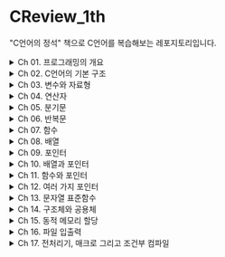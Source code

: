 # CReview_1th
 "C언어의 정석" 책으로 C언어를 복습해보는 레포지토리입니다.

<details>
<summary>Ch 01. 프로그래밍의 개요</summary>
<div markdown="1">

- [x] 1. 프로그래밍의 개념
- [x] 2. 프로그램 개발 과정
- [x] 3. C언어란 무엇인가?

</div>
</details>

<details>
<summary>Ch 02. C언어의 기본 구조</summary>
<div markdown="1">

- [ ] 1. 윈도우 기반의 통합 개발 환경 Microsoft Visual Studio .NET
- [ ] 2. 내 생애 최초 C언어로 Hello World 출력하기
- [ ] 3. Hello World 소스코드 분석하기

</div>
</details>

<details>
<summary>Ch 03. 변수와 자료형</summary>
<div markdown="1">

- [ ] 1. 변수
- [ ] 2. 자료형
- [ ] 3. 상수에 관하여
- [ ] 4. 사용자로부터의 데이터 입력

</div>
</details>

<details>
<summary>Ch 04. 연산자</summary>
<div markdown="1">

- [ ] 1. 연산자란
- [ ] 2. 다양한 연산자들의 종류
- [ ] 3. 연산자들의 사용
- [ ] 4. 연산 규칙

</div>
</details>

<details>
<summary>Ch 05. 분기문</summary>
<div markdown="1">

- [ ] 1. 조건문이란?
- [ ] 2. if문
- [ ] 3. if ~ else 문
- [ ] 4. if ~ else if ~ else
- [ ] 5. switch문

</div>
</details>

<details>
<summary>Ch 06. 반복문</summary>
<div markdown="1">

- [ ] 1. 반복문이란?
- [ ] 2. while 반복문
- [ ] 3. do~while 반복문
- [ ] 4. for 반복문
- [ ] 5. break문과 continue문

</div>
</details>

<details>
<summary>Ch 07. 함수</summary>
<div markdown="1">

- [ ] 1. 함수란 무엇인가?
- [ ] 2. 함수의 형태
- [ ] 3. 함수의 사용 방법
- [ ] 4. 변수의 범위
- [ ] 5. 재귀적 함수 호출

</div>
</details>

<details>
<summary>Ch 08. 배열</summary>
<div markdown="1">

- [ ] 1. 배열이란
- [ ] 2. 배열의 이해와 사용
- [ ] 3. 배열과 문자열
- [ ] 4. 다차원 배열

</div>
</details>

<details>
<summary>Ch 09. 포인터</summary>
<div markdown="1">

- [ ] 1. 포인터란 무엇인가?
- [ ] 2. 포인터의 연산
- [ ] 3. 포인터에 여러 가지 자료형이 있는 이유

</div>
</details>

<details>
<summary>Ch 10. 배열과 포인터</summary>
<div markdown="1">

- [ ] 1. 포인터와 배열의 관계
- [ ] 2. 문자열 상수와 포인터
- [ ] 3. 포인터 배열
- [ ] 4. 배열 포인터

</div>
</details>

<details>
<summary>Ch 11. 함수와 포인터</summary>
<div markdown="1">

- [ ] 1. 배열을 함수의 인자로 전달하기
- [ ] 2. 값 호출[call-by-value] 방식과 참조 호출[call-by-reference] 방식

</div>
</details>

<details>
<summary>Ch 12. 여러 가지 포인터</summary>
<div markdown="1">

- [ ] 1. 포인터의 포인터
- [ ] 2. void형 포인터
- [ ] 3. 함수 포인터
- [ ] 4. NULL 포인터

</div>
</details>

<details>
<summary>Ch 13. 문자열 표준함수</summary>
<div markdown="1">

- [ ] 1. 문자열 입출력함수
- [ ] 2. 문자열 제어 함수들
- [ ] 3. 그 밖의 여러 가지 문자열 관련 함수들

</div>
</details>

<details>
<summary>Ch 14. 구조체와 공용체</summary>
<div markdown="1">

- [ ] 1. 구조체란 무엇인가
- [ ] 2. 구조체 사용하기
- [ ] 3. 구조체의 배열과 포인터
- [ ] 4. 공용체
- [ ] 5. 열거형

</div>
</details>

<details>
<summary>Ch 15. 동적 메모리 할당</summary>
<div markdown="1">

- [ ] 1. 메모리의 구조
- [ ] 2. 동적 메모리 할당
- [ ] 3. 메모리 관련 함수

</div>
</details>

<details>
<summary>Ch 16. 파일 입출력</summary>
<div markdown="1">

- [ ] 1. 파일과 스트림
- [ ] 2. 파일 입출력 함수
- [ ] 3. 파일의 임의 접근

</div>
</details>

<details>
<summary>Ch 17. 전처리기, 매크로 그리고 조건부 컴파일</summary>
<div markdown="1">

- [ ] 1. 전처리란
- [ ] 2. 매크로란
- [ ] 3. 파일 분할
- [ ] 4. 헤더 파일
- [ ] 5. 조건부 컴파일

</div>
</details>